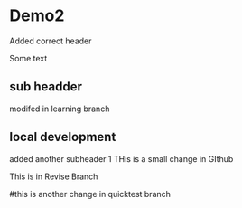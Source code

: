 # Demo2

Added correct header

Some text

## sub headder

modifed in learning branch


## local development

added another subheader
1
THis is a small change in GIthub

This is in Revise Branch

#this is another change in quicktest branch


